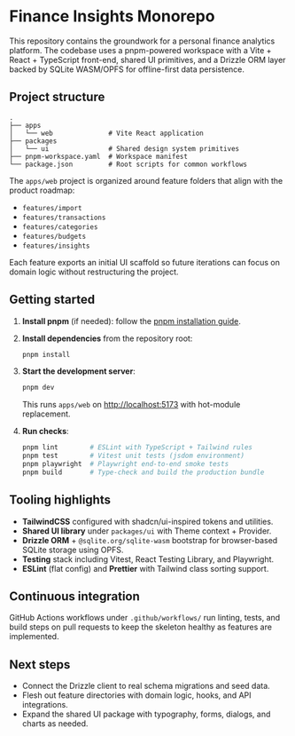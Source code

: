 # Finance Insights Monorepo

This repository contains the groundwork for a personal finance analytics platform. The codebase uses a pnpm-powered workspace with a Vite + React + TypeScript front-end, shared UI primitives, and a Drizzle ORM layer backed by SQLite WASM/OPFS for offline-first data persistence.

## Project structure

```
.
├── apps
│   └── web              # Vite React application
├── packages
│   └── ui               # Shared design system primitives
├── pnpm-workspace.yaml  # Workspace manifest
└── package.json         # Root scripts for common workflows
```

The `apps/web` project is organized around feature folders that align with the product roadmap:

- `features/import`
- `features/transactions`
- `features/categories`
- `features/budgets`
- `features/insights`

Each feature exports an initial UI scaffold so future iterations can focus on domain logic without restructuring the project.

## Getting started

1. **Install pnpm** (if needed): follow the [pnpm installation guide](https://pnpm.io/installation).
2. **Install dependencies** from the repository root:

   ```bash
   pnpm install
   ```

3. **Start the development server**:

   ```bash
   pnpm dev
   ```

   This runs `apps/web` on [http://localhost:5173](http://localhost:5173) with hot-module replacement.

4. **Run checks**:

   ```bash
   pnpm lint        # ESLint with TypeScript + Tailwind rules
   pnpm test        # Vitest unit tests (jsdom environment)
   pnpm playwright  # Playwright end-to-end smoke tests
   pnpm build       # Type-check and build the production bundle
   ```

## Tooling highlights

- **TailwindCSS** configured with shadcn/ui-inspired tokens and utilities.
- **Shared UI library** under `packages/ui` with Theme context + Provider.
- **Drizzle ORM** + `@sqlite.org/sqlite-wasm` bootstrap for browser-based SQLite storage using OPFS.
- **Testing** stack including Vitest, React Testing Library, and Playwright.
- **ESLint** (flat config) and **Prettier** with Tailwind class sorting support.

## Continuous integration

GitHub Actions workflows under `.github/workflows/` run linting, tests, and build steps on pull requests to keep the skeleton healthy as features are implemented.

## Next steps

- Connect the Drizzle client to real schema migrations and seed data.
- Flesh out feature directories with domain logic, hooks, and API integrations.
- Expand the shared UI package with typography, forms, dialogs, and charts as needed.
